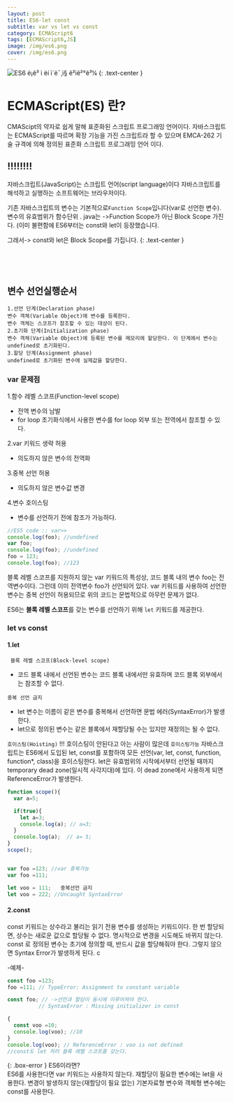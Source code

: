 ```yaml
---
layout: post
title: ES6-let const
subtitle: var vs let vs const
category: ECMAScript6
tags: [ECMAScript6,JS]
image: /img/es6.png
cover: /img/es6.png
---
```




![ES6 ë¡ê³ ì ëí ì´ë¯¸ì§ ê²ìê²°ê³¼](https://encrypted-tbn0.gstatic.com/images?q=tbn:ANd9GcQZQDfcv4WVz-yyJJNhDs4cuyKju7OuSkA4gaj9D2BXYVPvhSIqBw)
{: .text-center }


# ECMAScript(ES) 란?

CMAScipt의 약자로 쉽게 말해 표준화된 스크립트 프로그래밍 언어이다.
자바스크립트는 ECMAScript를 따르며 확장 기능을 가진 스크립트라 할 수 있으며
EMCA-262 기술 규격에 의해 정의된 표준화 스크립트 프로그래밍 언어 이다.

## !!!!!!!!
자바스크립트(JavaScript)는 스크립트 언어(script language)이다
자바스크립트를 해석하고 실행하는 소프트웨어는 브라우저이다.

기존 자바스크립트의 변수는 기본적으로`Function Scope`입니다(var로 선언한 변수).
변수의 유효범위가 함수단위
. java는 ->Function Scope가 아닌 Block Scope 가진다.
(이미 불편함에  ES6부터는 const와 let이 등장했습니다.

그래서-> const와 let은 Block Scope를 가집니다.
{: .text-center }

<br>





<br><u></u>

## 변수 선언실행순서

    1.선언 단계(Declaration phase)
    변수 객체(Variable Object)에 변수를 등록한다.
    변수 객체는 스코프가 참조할 수 있는 대상이 된다.
    2.초기화 단계(Initialization phase)
    변수 객체(Variable Object)에 등록된 변수를 메모리에 할당한다. 이 단계에서 변수는 undefined로 초기화된다.
    3.할당 단계(Assignment phase)
    undefined로 초기화된 변수에 실제값을 할당한다.



### var 문제점
1.함수 레벨 스코프(Function-level scope)
- 전역 변수의 남발
- for loop 초기화식에서 사용한 변수를 for loop 외부 또는 전역에서 참조할 수 있다.

2.var 키워드 생략 허용
  - 의도하지 않은 변수의 전역화

3.중복 선언 허용
- 의도하지 않은 변수값 변경

4.변수 호이스팅
- 변수를 선언하기 전에 참조가 가능하다.



```js
//ES5 code :: var>>
console.log(foo); //undefined
var foo;
console.log(foo); //undefined
foo = 123;
console.log(foo); //123
```

블록 레벨 스코프를 지원하지 않는 var 키워드의 특성상, 코드 블록 내의 변수 foo는 전역변수이다.
그런데 이미 전역변수 foo가 선언되어 있다.
var 키워드를 사용하여 선언한 변수는 중복 선언이 허용되므로 위의 코드는 문법적으로 아무런 문제가 없다.

ES6는 **블록 레벨 스코프**를 갖는 변수를 선언하기 위해 `let` 키워드를 제공한다.



###  let vs const

#### 1.let
` 블록 레벨 스코프(Block-level scope)`
- 코드 블록 내에서 선언된 변수는 코드 블록 내에서만 유효하며 코드 블록 외부에서는 참조할 수 없다.

`중복 선언 금지`
- let 변수는 이름이 같은 변수를 중복해서 선언하면 문법 에러(SyntaxError)가 발생한다.
- let으로 정의된 변수는 같은 블록에서 재할당될 수는 있지만 재정의는 될 수 없다.

`호이스팅(Hoisting)`
!!! 호이스팅이 안된다고 아는 사람이 많은데 `호이스팅가능`
자바스크립트는 ES6에서 도입된 let, const를 포함하여 모든 선언(var, let, const, function, function*, class)을 호이스팅한다.
let은 유효범위의 시작에서부터 선언될 때까지 temporary dead zone(일시적 사각지대)에 있다.
이 dead zone에서 사용하게 되면 ReferenceError가 발생한다.




```js
function scope(){
  var a=5;

  if(true){
    let a=3;
    console.log(a); // a=3;
  }
  console.log(a);  // a= 5;
}
scope();


var foo =123; //var 중복가능
var foo =111;

let voo = 111;   중복선언 금지
let voo = 222; //Uncaught SyntaxError
```

#### 2.const
const 키워드는 상수라고 불리는 읽기 전용 변수를 생성하는 키워드이다.
한 번 할당되면, 상수는 새로운 값으로 할당될 수 없다.
명시적으로 변경을 시도해도 바뀌지 않는다.
const 로 정의된 변수는 초기에 정의할 때, 반드시 값을 할당해줘야 한다.
그렇지 않으면 Syntax Error가 발생하게 된다. c

-예제-
```js
const foo =123;
foo =111; // TypeError: Assignment to constant variable

const foo; // ->선언과 할당이 동시에 이루어져야 한다.
          // SyntaxError : Missing initializer in const

{
  const voo =10;
  console.log(voo); //10
}        
console.log(voo); // ReferenceError : voo is not defined
//const도 let 처러 블록 레벨 스코프를 갖는다.
```




{: .box-error }
ES6이라면? <br>
ES6를 사용한다면 var 키워드는 사용하지 않는다.
재할당이 필요한 변수에는 let을 사용한다.
변경이 발생하지 않는(재할당이 필요 없는) 기본자료형 변수와 객체형 변수에는 const를 사용한다.

